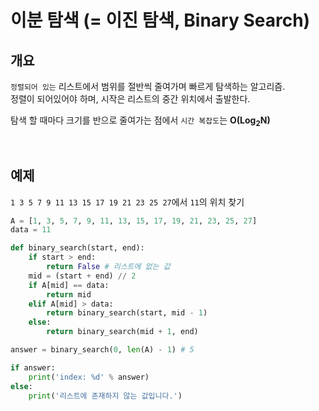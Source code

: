 # 이분 탐색 (= 이진 탐색, Binary Search)

## **개요**

`정렬되어 있는` 리스트에서 범위를 절반씩 줄여가며 빠르게 탐색하는 알고리즘.  
정렬이 되어있어야 하며, 시작은 리스트의 중간 위치에서 출발한다.

탐색 할 때마다 크기를 반으로 줄여가는 점에서 `시간 복잡도`는 **O(Log<sub>2</sub>N)**

<br />

## **예제**

`1 3 5 7 9 11 13 15 17 19 21 23 25 27`에서 `11`의 위치 찾기

```python
A = [1, 3, 5, 7, 9, 11, 13, 15, 17, 19, 21, 23, 25, 27]
data = 11

def binary_search(start, end):
    if start > end:
        return False # 리스트에 없는 값
    mid = (start + end) // 2
    if A[mid] == data:
        return mid
    elif A[mid] > data:
        return binary_search(start, mid - 1)
    else:
        return binary_search(mid + 1, end)

answer = binary_search(0, len(A) - 1) # 5

if answer:
    print('index: %d' % answer)
else:
    print('리스트에 존재하지 않는 값입니다.')
```

